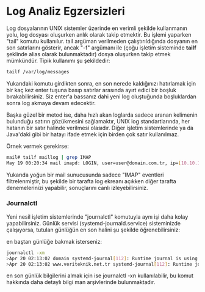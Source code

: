 # Log Analiz Egzersizleri

Log dosyalarının UNIX sistemler üzerinde en verimli şekilde kullanmanın yolu, log dosyası oluşurken anlık olarak takip etmektir. Bu işlemi yaparken "tail" komutu kullanılur. tail argüman verilmeden çalıştırıldığında dosyanın en son satırlarını gösterir, ancak "-f" argümanı ile (çoğu işletim sisteminde **tailf** şeklinde alias olarak bulunmaktadır) dosya oluşurken takip etmek mümkündür. Tipik kullanımı şu şekildedir:

```bash
tailf /var/log/messages
```

Yukarıdaki komutu girdikten sonra, en son nerede kaldığınızı hatırlamak için bir kaç kez enter tuşuna basıp satırlar arasında ayırt edici bir boşluk bırakabilirsiniz. Siz enter'a bassanız dahi yeni log oluştuğunda boşluklardan sonra log akmaya devam edecektir.


Başka güzel bir metod ise, daha hızlı akan loglarda sadece aranan kelimenin bulunduğu satırın gözükmesini sağlamaktır, UNIX log standartlarında, her hatanın bir satır halinde verilmesi olasıdır. Diğer işletim sistemlerinde ya da Java'daki gibi bir hatayı ifade etmek için birden çok satır kullanılmaz. 

Örnek vermek gerekirse:
```bash
mail# tailf maillog | grep IMAP
May 19 00:20:34 mail imapd: LOGIN, user=user@domain.com.tr, ip=[10.10.128.25], port=[58833], protocol=IMAP
```
Yukarıda yoğun bir mail sunucusunda sadece "IMAP" eventleri filtrelenmiştir, bu şekilde bir tarafta log ekreanı açıkken diğer tarafta denemelerinizi yapabilir, sonuçlarını canlı izleyebilirsiniz.


### Journalctl


Yeni nesil işletim sistemlerinde "journalctl" komutuyla aynı işi daha kolay yapabilirsiniz. Günlük servisi (systemd-journald.service) sisteminizde çalışıyorsa, tutulan günlüğün en son halini şu şekilde öğrenebilirsiniz:

en baştan günlüğe bakmak isterseniz:
```bash
journalctl -xm
>Apr 20 02:13:02 domain systemd-journal[112]: Runtime journal is using 8.0M ...
>Apr 20 02:13:02 www.veriteknik.net.tr systemd-journal[112]: Runtime journal is ...
```

en son günlük bilgilerini almak için ise journalctl -xn kullanılabilir, bu komut hakkında daha detaylı bilgi man arşivlerinde bulunmaktadır.
